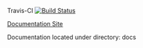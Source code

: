 Travis-CI [![Build Status](https://travis-ci.org/aml-development/ozp-backend.svg?branch=master)](https://travis-ci.org/aml-development/ozp-backend)

[Documentation Site](https://aml-development.github.io/ozp-backend/)

Documentation located under directory: docs


